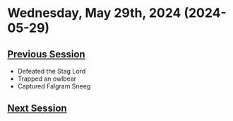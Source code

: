 # Wednesday, May 29th, 2024 (2024-05-29)

## [Previous Session](./2024-05-22.md)

- Defeated the Stag Lord
- Trapped an owlbear
- Captured Falgram Sneeg

## [Next Session](./2024-XX-XX.md)
